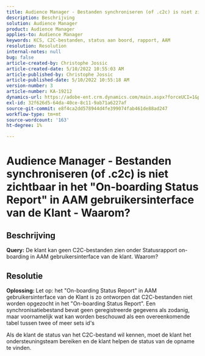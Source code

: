 ```yaml
---
title: Audience Manager - Bestanden synchroniseren (of .c2c) is niet zichtbaar in het "On-boarding Status Report" in AAM gebruikersinterface van de Klant - Waarom?
description: Beschrijving
solution: Audience Manager
product: Audience Manager
applies-to: Audience Manager
keywords: KCS, C2C-bestanden, status aan boord, rapport, AAM
resolution: Resolution
internal-notes: null
bug: false
article-created-by: Christophe Jossic
article-created-date: 5/10/2022 10:55:03 AM
article-published-by: Christophe Jossic
article-published-date: 5/10/2022 10:55:18 AM
version-number: 3
article-number: KA-19212
dynamics-url: https://adobe-ent.crm.dynamics.com/main.aspx?forceUCI=1&pagetype=entityrecord&etn=knowledgearticle&id=988a5ca3-4fd0-ec11-a7b5-00224809c101
exl-id: 32f626d5-64da-40ce-8c11-9ab71a6227af
source-git-commit: e8f4ca2dd578944d4fe399074fab461de88ad247
workflow-type: tm+mt
source-wordcount: '163'
ht-degree: 1%

---
```


# Audience Manager - Bestanden synchroniseren (of .c2c) is niet zichtbaar in het &quot;On-boarding Status Report&quot; in AAM gebruikersinterface van de Klant - Waarom?

## Beschrijving

<b>Query:</b> De klant kan geen C2C-bestanden zien onder Statusrapport on-boarding in AAM gebruikersinterface van de klant. Waarom?

## Resolutie


<b>Oplossing: </b>Let op: het &quot;On-boarding Status Report&quot; in AAM gebruikersinterface van de Klant is zo ontworpen dat C2C-bestanden niet worden opgezocht in het &quot;On-boarding Status Report&quot;. Een synchronisatiebestand bevat geen geregistreerde gegevens als zodanig, maar voornamelijk wat kan worden beschouwd als een overeenkomende tabel tussen twee of meer sets id&#39;s

Als de klant de status van het C2C-bestand wil kennen, moet de klant het ondersteuningsteam bereiken en de klant helpen de status van de opname te vinden.
